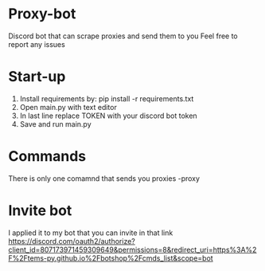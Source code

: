 # Proxy-bot
Discord bot that can scrape proxies and send them to you
Feel free to report any issues
# Start-up
1. Install requirements by: pip install -r requirements.txt
2. Open main.py with text editor
3. In last line replace TOKEN with your discord bot token
4. Save and run main.py
# Commands
There is only one comamnd that sends you proxies
-proxy
# Invite bot
I applied it to my bot that you can invite in that link
https://discord.com/oauth2/authorize?client_id=807173971459309649&permissions=8&redirect_uri=https%3A%2F%2Ftems-py.github.io%2Fbotshop%2Fcmds_list&scope=bot
